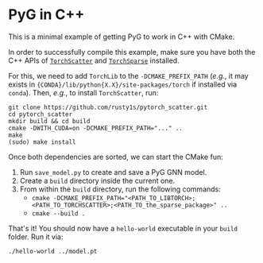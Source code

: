 # PyG in C++

This is a minimal example of getting PyG to work in C++ with CMake.

In order to successfully compile this example, make sure you have both the C++ APIs of [`TorchScatter`](https://github.com/rusty1s/pytorch_scatter#c-api) and [`TorchSparse`](https://github.com/rusty1s/torch_sparse/#c-api) installed.

For this, we need to add `TorchLib` to the `-DCMAKE_PREFIX_PATH` (*e.g.*, it may exists in `{CONDA}/lib/python{X.X}/site-packages/torch` if installed via `conda`).
Then, *e.g.*, to install `TorchScatter`, run:

```
git clone https://github.com/rusty1s/pytorch_scatter.git
cd pytorch_scatter
mkdir build && cd build
cmake -DWITH_CUDA=on -DCMAKE_PREFIX_PATH="..." ..
make
(sudo) make install
```

Once both dependencies are sorted, we can start the CMake fun:

1. Run `save_model.py` to create and save a PyG GNN model.
2. Create a `build` directory inside the current one.
3. From within the `build` directory, run the following commands:
   * `cmake -DCMAKE_PREFIX_PATH="<PATH_TO_LIBTORCH>;<PATH_TO_TORCHSCATTER>;<PATH_TO_the_sparse_package>" ..`
   * `cmake --build .`

That's it!
You should now have a `hello-world` executable in your `build` folder.
Run it via:

```
./hello-world ../model.pt
```
